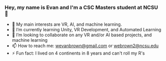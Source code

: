 ### Hey, my name is Evan and I'm a CSC Masters student at NCSU 👋

- 🔭 My main interests are VR, AI, and machine learning. 
- 🌱 I’m currently learning Unity, VR Development, and Automated Learning
- 👯 I’m looking to collaborate on any VR and/or AI based projects, and machine learning 
- 📫 How to reach me: wevanbrown@gmail.com or webrown2@ncsu.edu
- ⚡ Fun fact: I lived on 4 continents in 8 years and can't roll my R's

